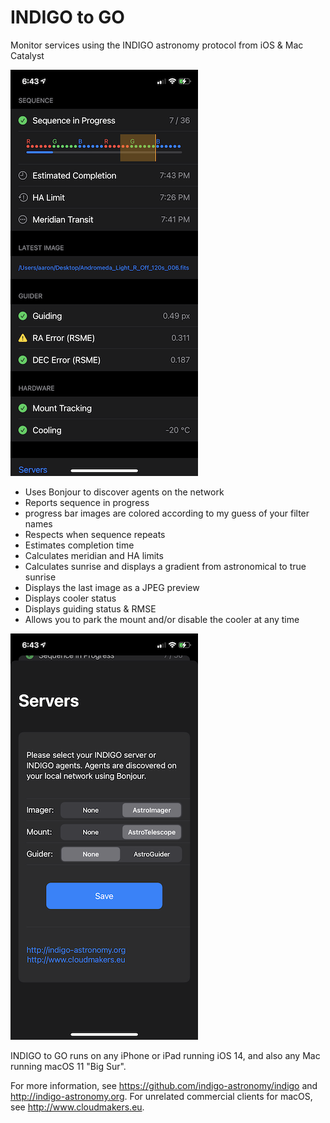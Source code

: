 # INDIGO to GO
Monitor services using the INDIGO astronomy protocol from iOS &amp; Mac Catalyst 

![Main Screen](Documentation/screen-main.png)

* Uses Bonjour to discover agents on the network
* Reports sequence in progress
* progress bar images are colored according to my guess of your filter names
* Respects when sequence repeats
* Estimates completion time
* Calculates meridian and HA limits
* Calculates sunrise and displays a gradient from astronomical to true sunrise
* Displays the last image as a JPEG preview
* Displays cooler status
* Displays guiding status & RMSE
* Allows you to park the mount and/or disable the cooler at any time 

![Main Screen](Documentation/screen-servers.png)

INDIGO to GO runs on any iPhone or iPad running iOS 14, and also any Mac running macOS 11 "Big Sur".

For more information, see https://github.com/indigo-astronomy/indigo and http://indigo-astronomy.org. For unrelated commercial clients for macOS, see http://www.cloudmakers.eu.
